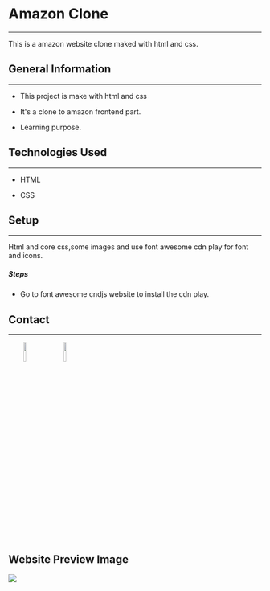 <h1>Amazon Clone</h1>
<hr><p>This is a amazon website clone maked with html and css.</p><h2>General Information</h2>
<hr><ul>
<li>This project is make with html and css</li>
</ul><ul>
<li>It's a clone to amazon frontend part.</li>
</ul><ul>
<li>Learning purpose.</li>
</ul><h2>Technologies Used</h2>
<hr><ul>
<li>HTML</li>
</ul><ul>
<li>CSS</li>
</ul><h2>Setup</h2>
<hr><p>Html and core css,some images and use font awesome cdn play for font and icons.</p><h5>Steps</h5><ul>
<li>Go to font awesome cndjs website to install the cdn play.</li>
</ul><h2>Contact</h2>
<hr><p><span style="margin-right: 30px;"></span><a href="https://github.com/Abdullah-Junayed-290"><img target="_blank" src="https://cdn.jsdelivr.net/gh/devicons/devicon/icons/github/github-original.svg" style="width: 10%;"></a><span style="margin-right: 30px;"></span><a href="https://www.facebook.com/share/153TJpH3WV/"><img target="_blank" src="https://cdn.jsdelivr.net/gh/devicons/devicon/icons/facebook/facebook-original.svg" style="width: 10%;"></a></p>
<h2>Website Preview Image</h2>
<img src="./Website_Preview/website_preview.jpg" />